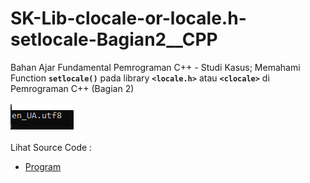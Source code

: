 # SK-Lib-clocale-or-locale.h-setlocale-Bagian2__CPP
Bahan Ajar Fundamental Pemrograman C++ - Studi Kasus; Memahami Function <code><b>setlocale()</b></code> pada library <code><b>&lt;locale.h></b></code> atau <code><b>&lt;clocale></b></code> di Pemrograman C++ (Bagian 2)<br><br>
<img src="https://github.com/RizkyKhapidsyah/SK-Lib-clocale-or-locale.h-setlocale-Bagian2__CPP/blob/master/SK-Lib-clocale-or-locale.h-setlocale-Bagian2__CPP/result/001.PNG"><br><br>
Lihat Source Code : <br>
- <a href="https://github.com/RizkyKhapidsyah/SK-Lib-clocale-or-locale.h-setlocale-Bagian2__CPP/blob/master/SK-Lib-clocale-or-locale.h-setlocale-Bagian2__CPP/Source.cpp">Program</a>
